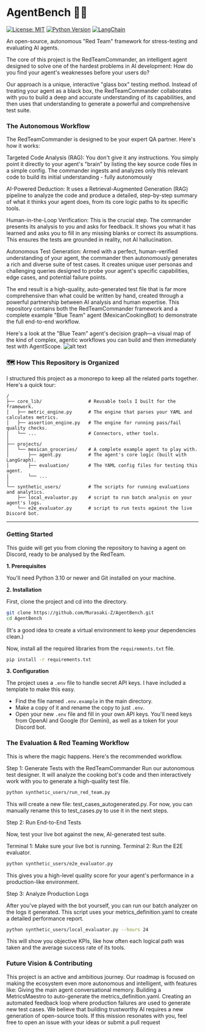 # AgentBench 🔬🤖

[![License: MIT](https://img.shields.io/badge/License-MIT-yellow.svg)](https://opensource.org/licenses/MIT)
[![Python Version](https://img.shields.io/badge/python-3.10+-blue.svg)](https://www.python.org/downloads/)
[![LangChain](https://img.shields.io/badge/built%20with-LangChain-green.svg)](https://www.langchain.com/)

An open-source, autonomous "Red Team" framework for stress-testing and evaluating AI agents.

The core of this project is the RedTeamCommander, an intelligent agent designed to solve one of the hardest problems in AI development: How do you find your agent's weaknesses before your users do?

Our approach is a unique, interactive "glass box" testing method. Instead of treating your agent as a black box, the RedTeamCommander collaborates with you to build a deep and accurate understanding of its capabilities, and then uses that understanding to generate a powerful and comprehensive test suite.

### The Autonomous Workflow
The RedTeamCommander is designed to be your expert QA partner. Here's how it works:

Targeted Code Analysis (RAG): You don't give it any instructions. You simply point it directly to your agent's "brain" by listing the key source code files in a simple config. The commander ingests and analyzes only this relevant code to build its initial understanding - fully autonomously

AI-Powered Deduction: It uses a Retrieval-Augmented Generation (RAG) pipeline to analyze the code and produce a detailed, step-by-step summary of what it thinks your agent does, from its core logic paths to its specific tools.

Human-in-the-Loop Verification: This is the crucial step. The commander presents its analysis to you and asks for feedback. It shows you what it has learned and asks you to fill in any missing blanks or correct its assumptions. This ensures the tests are grounded in reality, not AI hallucination.

Autonomous Test Generation: Armed with a perfect, human-verified understanding of your agent, the commander then autonomously generates a rich and diverse suite of test cases. It creates unique user personas and challenging queries designed to probe your agent's specific capabilities, edge cases, and potential failure points.

The end result is a high-quality, auto-generated test file that is far more comprehensive than what could be written by hand, created through a powerful partnership between AI analysis and human expertise.
This repository contains both the RedTeamCommander framework and a complete example "Blue Team" agent (MexicanCookingBot) to demonstrate the full end-to-end workflow.

Here's a look at the "Blue Team" agent's decision graph—a visual map of the kind of complex, agentic workflows you can build and then immediately test with AgentScope.
![alt text](projects/graph_visualization.png)

### 🗺️ How This Repository is Organized

I structured this project as a monorepo to keep all the related parts together. Here's a quick tour:

```
/
├── core_lib/                 # Reusable tools I built for the framework.
│   ├── metric_engine.py      # The engine that parses your YAML and calculates metrics.
│   ├── assertion_engine.py   # The engine for running pass/fail quality checks.
│   └── ...                   # Connectors, other tools.
│
├── projects/
│   └── mexican_groceries/    # A complete example agent to play with.
│       ├── agent.py          # The agent's core logic (built with LangGraph).
│       ├── evaluation/       # The YAML config files for testing this agent.
│       └── ...
│
└── synthetic_users/          # The scripts for running evaluations and analytics.
    ├── local_evaluator.py    # script to run batch analysis on your agent's logs.
    └── e2e_evaluator.py      # script to run tests against the live Discord bot.
```
---
### Getting Started

This guide will get you from cloning the repository to having a agent on Discord, ready to be analysed by the RedTeam.

**1. Prerequisites**

You'll need Python 3.10 or newer and Git installed on your machine.

**2. Installation**

First, clone the project and cd into the directory.

```bash
git clone https://github.com/Murasaki-Z/AgentBench.git
cd AgentBench
```

(It's a good idea to create a virtual environment to keep your dependencies clean.)

Now, install all the required libraries from the `requirements.txt` file.

```bash
pip install -r requirements.txt
```

**3. Configuration**

The project uses a `.env` file to handle secret API keys. I have included a template to make this easy.

*   Find the file named `.env.example` in the main directory.
*   Make a copy of it and rename the copy to just `.env`.
*   Open your new `.env` file and fill in your own API keys. You'll need keys from OpenAI and Google (for Gemini), as well as a token for your Discord bot.


### The Evaluation & Red Teaming Workflow

This is where the magic happens. Here's the recommended workflow.

Step 1: Generate Tests with the RedTeamCommander
Run our autonomous test designer. It will analyze the cooking bot's code and then interactively work with you to generate a high-quality test file.

```bash
python synthetic_users/run_red_team.py
```
This will create a new file: test_cases_autogenerated.py. For now, you can manually rename this to test_cases.py to use it in the next steps.

Step 2: Run End-to-End Tests

Now, test your live bot against the new, AI-generated test suite.

Terminal 1: Make sure your live bot is running.
Terminal 2: Run the E2E evaluator.

```bash
python synthetic_users/e2e_evaluator.py
```

This gives you a high-level quality score for your agent's performance in a production-like environment.

Step 3: Analyze Production Logs

After you've played with the bot yourself, you can run our batch analyzer on the logs it generated. This script uses your metrics_definition.yaml to create a detailed performance report.

```bash
python synthetic_users/local_evaluator.py --hours 24
```
This will show you objective KPIs, like how often each logical path was taken and the average success rate of its tools.

### Future Vision & Contributing

This project is an active and ambitious journey. Our roadmap is focused on making the ecosystem even more autonomous and intelligent, with features like:
Giving the main agent conversational memory.
Building a MetricsMaestro to auto-generate the metrics_definition.yaml.
Creating an automated feedback loop where production failures are used to generate new test cases.
We believe that building trustworthy AI requires a new generation of open-source tools. If this mission resonates with you, feel free to open an issue with your ideas or submit a pull request

